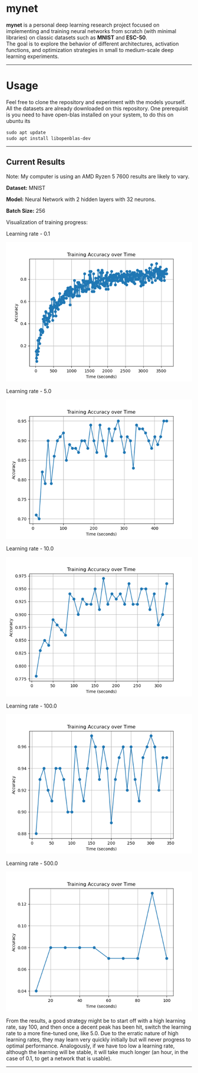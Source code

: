 # mynet

**mynet** is a personal deep learning research project focused on implementing and training neural networks from scratch (with minimal libraries) on classic datasets such as **MNIST** and **ESC-50**.  
The goal is to explore the behavior of different architectures, activation functions, and optimization strategies in small to medium-scale deep learning experiments.

---
# Usage

Feel free to clone the repository and experiment with the models yourself. All the datasets are already downloaded on this repository.
One prerequisit is you need to have open-blas installed on your system, to do this on ubuntu its

```
sudo apt update
sudo apt install libopenblas-dev
```

---

## Current Results

Note: My computer is using an AMD Ryzen 5 7600 results are likely to vary. 

**Dataset:** MNIST  

**Model:** Neural Network with 2 hidden layers with 32 neurons.

**Batch Size:** 256

Visualization of training progress:  

Learning rate - 0.1

![MNIST Training Curve](images/Figure_1.png)

Learning rate - 5.0

![MNIST Training Curve](images/Figure_2.png)

Learning rate - 10.0

![MNIST Training Curve](images/Figure_3.png)

Learning rate - 100.0

![MNIST Training Curve](images/Figure_4.png)

Learning rate - 500.0

![MNIST Training Curve](images/Figure_5.png)

From the results, a good strategy might be to start off with a high learning rate, say 100, and then once a decent peak has been hit, switch the learning rate to a more fine-tuned one, like 5.0. Due to the erratic nature of high learning rates, they may learn very quickly initially but will never progress to optimal performance. Analogously, if we have too low a learning rate, although the learning will be stable, it will take much longer (an hour, in the case of 0.1, to get a network that is usable).

---


